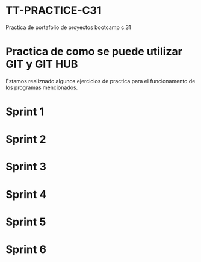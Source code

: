 # TT-PRACTICE-C31
Practica de portafolio de proyectos bootcamp c.31



# Practica de como se puede utilizar GIT y GIT HUB 

Estamos realiznado algunos ejercicios de practica para el funcionamento de los programas mencionados. 

# Sprint 1

# Sprint 2

# Sprint 3

# Sprint 4

# Sprint 5

# Sprint 6